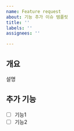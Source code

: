 ```yaml
---
name: Feature request
about: 기능 추가 이슈 템플릿
title: ''
labels: ''
assignees: ''

---
```


## 개요
설명

## 추가 기능
- [ ] 기능1
- [ ] 기능2
